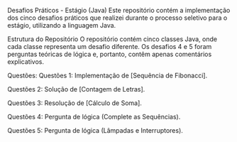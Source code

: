 Desafios Práticos - Estágio (Java)
Este repositório contém a implementação dos cinco desafios práticos que realizei durante o processo seletivo para o estágio, utilizando a linguagem Java.

Estrutura do Repositório
O repositório contém cinco classes Java, onde cada classe representa um desafio diferente. Os desafios 4 e 5 foram perguntas teóricas de lógica e, portanto, contêm apenas comentários explicativos.

Questões:
Questões 1: Implementação de [Sequência de Fibonacci].

Questões 2: Solução de [Contagem de Letras].

Questões 3: Resolução de [Cálculo de Soma].

Questões 4: Pergunta de lógica (Complete as Sequências).

Questões 5: Pergunta de lógica (Lâmpadas e Interruptores).
